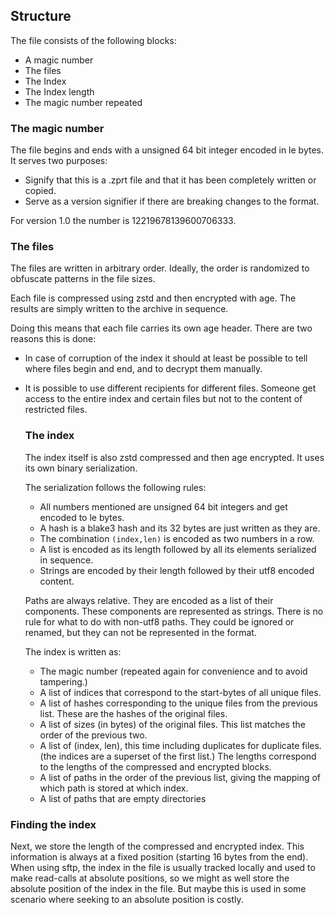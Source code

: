 ## Structure

The file consists of the following blocks:

- A magic number
- The files
- The Index
- The Index length
- The magic number repeated

### The magic number

The file begins and ends with a unsigned 64 bit integer encoded in le bytes. It
serves two purposes:

- Signify that this is a .zprt file and that it has been completely written or
  copied.
- Serve as a version signifier if there are breaking changes to the format.

For version 1.0 the number is 12219678139600706333.

### The files

The files are written in arbitrary order. Ideally, the order is randomized to
obfuscate patterns in the file sizes.

Each file is compressed using zstd and then encrypted with age. The results are
simply written to the archive in sequence.

Doing this means that each file carries its own age header. There are two
reasons this is done:

- In case of corruption of the index it should at least be possible to tell
  where files begin and end, and to decrypt them manually.

- It is possible to use different recipients for different files. Someone get
  access to the entire index and certain files but not to the content of
  restricted files.

  ### The index

  The index itself is also zstd compressed and then age encrypted. It uses its
  own binary serialization.

  The serialization follows the following rules:

  - All numbers mentioned are unsigned 64 bit integers and get encoded to le
    bytes.
  - A hash is a blake3 hash and its 32 bytes are just written as they are.
  - The combination `(index,len)` is encoded as two numbers in a row.
  - A list is encoded as its length followed by all its elements serialized in
    sequence.
  - Strings are encoded by their length followed by their utf8 encoded content.

  Paths are always relative. They are encoded as a list of their components.
  These components are represented as strings. There is no rule for what to do
  with non-utf8 paths. They could be ignored or renamed, but they can not be
  represented in the format.

  The index is written as:

  - The magic number (repeated again for convenience and to avoid tampering.)
  - A list of indices that correspond to the start-bytes of all unique files.
  - A list of hashes corresponding to the unique files from the previous list.
    These are the hashes of the original files.
  - A list of sizes (in bytes) of the original files. This list matches the
    order of the previous two.
  - A list of (index, len), this time including duplicates for duplicate files.
    (the indices are a superset of the first list.) The lengths correspond to
    the lengths of the compressed and encrypted blocks.
  - A list of paths in the order of the previous list, giving the mapping of
    which path is stored at which index.
  - A list of paths that are empty directories

### Finding the index

Next, we store the length of the compressed and encrypted index. This
information is always at a fixed position (starting 16 bytes from the end). When
using sftp, the index in the file is usually tracked locally and used to make
read-calls at absolute positions, so we might as well store the absolute
position of the index in the file. But maybe this is used in some scenario where
seeking to an absolute position is costly.
